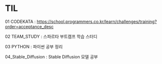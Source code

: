 # TIL

01 CODEKATA : https://school.programmers.co.kr/learn/challenges/training?order=acceptance_desc

02 TEAM_STUDY : 스파르타 부트캠프 학습 스터디

03 PYTHON : 파이썬 공부 정리

04_Stable_Diffusion : Stable Diffusion 모델 공부

